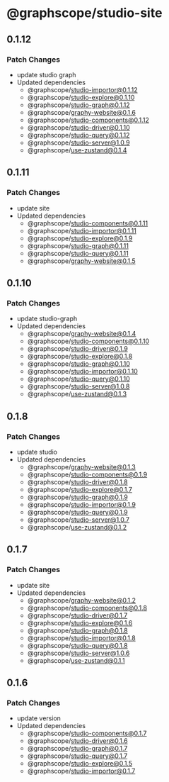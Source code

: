 # @graphscope/studio-site

## 0.1.12

### Patch Changes

- update studio graph
- Updated dependencies
  - @graphscope/studio-importor@0.1.12
  - @graphscope/studio-explore@0.1.10
  - @graphscope/studio-graph@0.1.12
  - @graphscope/graphy-website@0.1.6
  - @graphscope/studio-components@0.1.12
  - @graphscope/studio-driver@0.1.10
  - @graphscope/studio-query@0.1.12
  - @graphscope/studio-server@1.0.9
  - @graphscope/use-zustand@0.1.4

## 0.1.11

### Patch Changes

- update site
- Updated dependencies
  - @graphscope/studio-components@0.1.11
  - @graphscope/studio-importor@0.1.11
  - @graphscope/studio-explore@0.1.9
  - @graphscope/studio-graph@0.1.11
  - @graphscope/studio-query@0.1.11
  - @graphscope/graphy-website@0.1.5

## 0.1.10

### Patch Changes

- update studio-graph
- Updated dependencies
  - @graphscope/graphy-website@0.1.4
  - @graphscope/studio-components@0.1.10
  - @graphscope/studio-driver@0.1.9
  - @graphscope/studio-explore@0.1.8
  - @graphscope/studio-graph@0.1.10
  - @graphscope/studio-importor@0.1.10
  - @graphscope/studio-query@0.1.10
  - @graphscope/studio-server@1.0.8
  - @graphscope/use-zustand@0.1.3

## 0.1.8

### Patch Changes

- update studio
- Updated dependencies
  - @graphscope/graphy-website@0.1.3
  - @graphscope/studio-components@0.1.9
  - @graphscope/studio-driver@0.1.8
  - @graphscope/studio-explore@0.1.7
  - @graphscope/studio-graph@0.1.9
  - @graphscope/studio-importor@0.1.9
  - @graphscope/studio-query@0.1.9
  - @graphscope/studio-server@1.0.7
  - @graphscope/use-zustand@0.1.2

## 0.1.7

### Patch Changes

- update site
- Updated dependencies
  - @graphscope/graphy-website@0.1.2
  - @graphscope/studio-components@0.1.8
  - @graphscope/studio-driver@0.1.7
  - @graphscope/studio-explore@0.1.6
  - @graphscope/studio-graph@0.1.8
  - @graphscope/studio-importor@0.1.8
  - @graphscope/studio-query@0.1.8
  - @graphscope/studio-server@1.0.6
  - @graphscope/use-zustand@0.1.1

## 0.1.6

### Patch Changes

- update version
- Updated dependencies
  - @graphscope/studio-components@0.1.7
  - @graphscope/studio-driver@0.1.6
  - @graphscope/studio-graph@0.1.7
  - @graphscope/studio-query@0.1.7
  - @graphscope/studio-explore@0.1.5
  - @graphscope/studio-importor@0.1.7
